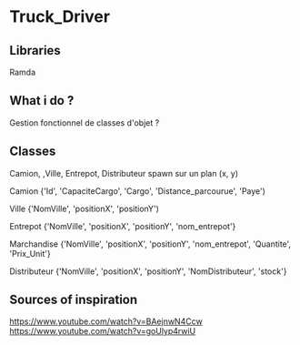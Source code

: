 # Truck_Driver

## Libraries
Ramda

## What i do ?
Gestion fonctionnel de classes d'objet ?

## Classes
Camion, ,Ville, Entrepot, Distributeur spawn sur un plan (x, y)

Camion {'Id', 'CapaciteCargo', 'Cargo', 'Distance_parcourue', 'Paye')

Ville {'NomVille', 'positionX', 'positionY')

Entrepot {'NomVille', 'positionX', 'positionY', 'nom_entrepot'}

Marchandise {'NomVille', 'positionX', 'positionY', 'nom_entrepot', 'Quantite', 'Prix_Unit'}

Distributeur {'NomVille', 'positionX', 'positionY', 'NomDistributeur', 'stock'}

## Sources of inspiration
  https://www.youtube.com/watch?v=BAejnwN4Ccw
  https://www.youtube.com/watch?v=goUlyp4rwiU
  
